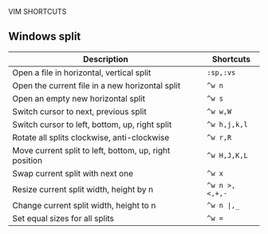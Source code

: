 VIM SHORTCUTS

Windows split
-------------

Description | Shortcuts
----------- | ---------
Open a file in horizontal, vertical split | `:sp,:vs`
Open the current file in a new horizontal split | `^w n`
Open an empty new horizontal split | `^w s`
Switch cursor to next, previous split | `^w w,W`
Switch cursor to left, bottom, up, right split | `^w h,j,k,l`     
Rotate all splits clockwise, anti-clockwise | `^w r,R`
Move current split to left, bottom, up, right position | `^w H,J,K,L`
Swap current split with next one | `^w x`
Resize current split width, height by n | `^w n >,<,+,-`
Change current split width, height to n | `^w n \|,_`
Set equal sizes for all splits | `^w =`
